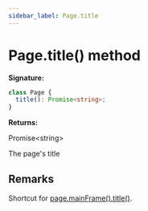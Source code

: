 ```yaml
---
sidebar_label: Page.title
---
```


# Page.title() method

**Signature:**

```typescript
class Page {
  title(): Promise<string>;
}
```

**Returns:**

Promise&lt;string&gt;

The page's title

## Remarks

Shortcut for [page.mainFrame().title()](./puppeteer.frame.title.md).
